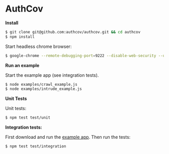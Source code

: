 # AuthCov

**Install**
```bash
$ git clone git@github.com:authcov/authcov.git && cd authcov
$ npm install
```

Start headless chrome browser:
```bash
$ google-chrome --remote-debugging-port=9222 --disable-web-security --user-data-dir=/home/evan/.chrome --headless
```

**Run an example**

Start the example app (see integration tests).
```bash
$ node examples/crawl_example.js
$ node examples/intrude_example.js
```

**Unit Tests**

Unit tests:
```bash
$ npm test test/unit
```

**Integration tests:**

First download and run the [example app](https://github.com/evanrolfe/example_app). Then run the tests:
```bash
$ npm test test/integration
```
